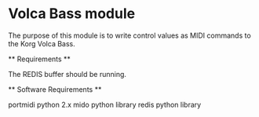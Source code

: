 Volca Bass module
=================

The purpose of this module is to write control values as MIDI commands to the Korg Volca Bass.

** Requirements **

The REDIS buffer should be running.

** Software Requirements **

portmidi
python 2.x
mido python library
redis python library
